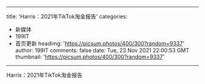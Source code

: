 
---
title: 'Harris：2021年TikTok淘金报告'
categories: 
 - 新媒体
 - 199IT
 - 首页更新
headimg: 'https://picsum.photos/400/300?random=9337'
author: 199IT
comments: false
date: Tue, 23 Nov 2021 22:00:53 GMT
thumbnail: 'https://picsum.photos/400/300?random=9337'
---

<div>   
Harris：2021年TikTok淘金报告  
</div>
            